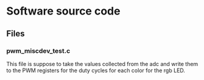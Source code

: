 # Software source code

## Files

### pwm_miscdev_test.c

This file is suppose to take the values collected from the adc and write them to the PWM registers for the duty cycles for each color for the 
rgb LED.
